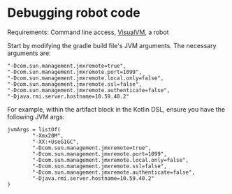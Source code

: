 # Debugging robot code

Requirements: Command line access, [VisualVM](https://visualvm.github.io/download.html), a robot

Start by modifying the gradle build file's JVM arguments. The necessary arguments are:
```
"-Dcom.sun.management.jmxremote=true",
"-Dcom.sun.management.jmxremote.port=1099",
"-Dcom.sun.management.jmxremote.local.only=false",
"-Dcom.sun.management.jmxremote.ssl=false",
"-Dcom.sun.management.jmxremote.authenticate=false",
"-Djava.rmi.server.hostname=10.59.40.2"
```

For example, within the artifact block in the Kotlin DSL, ensure you have the following JVM args:
```
jvmArgs = listOf(
        "-Xmx20M",
        "-XX:+UseG1GC",
        "-Dcom.sun.management.jmxremote=true",
        "-Dcom.sun.management.jmxremote.port=1099",
        "-Dcom.sun.management.jmxremote.local.only=false",
        "-Dcom.sun.management.jmxremote.ssl=false",
        "-Dcom.sun.management.jmxremote.authenticate=false",
        "-Djava.rmi.server.hostname=10.59.40.2"
)
```

